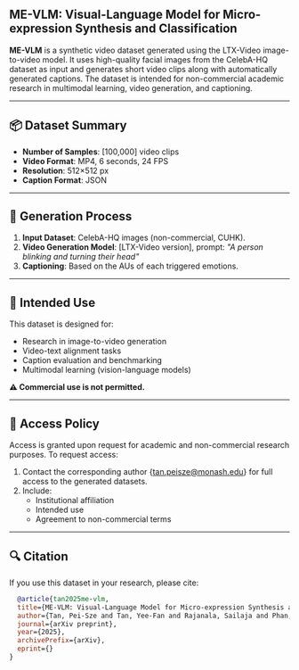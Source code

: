 ## ME-VLM: Visual-Language Model for Micro-expression Synthesis and Classification


**ME-VLM** is a synthetic video dataset generated using the LTX-Video image-to-video model. It uses high-quality facial images from the CelebA-HQ dataset as input and generates short video clips along with automatically generated captions. The dataset is intended for non-commercial academic research in multimodal learning, video generation, and captioning.

---

## 📦 Dataset Summary

- **Number of Samples**: [100,000] video clips
- **Video Format**: MP4, 6 seconds, 24 FPS
- **Resolution**: 512×512 px
- **Caption Format**: JSON

---

## 🧠 Generation Process

1. **Input Dataset**: CelebA-HQ images (non-commercial, CUHK).
2. **Video Generation Model**: [LTX-Video version], prompt: _"A person blinking and turning their head"_
3. **Captioning**: Based on the AUs of each triggered emotions.

---

## 🧪 Intended Use

This dataset is designed for:
- Research in image-to-video generation
- Video-text alignment tasks
- Caption evaluation and benchmarking
- Multimodal learning (vision-language models)

**⚠️ Commercial use is not permitted.**

---

## 🔐 Access Policy

Access is granted upon request for academic and non-commercial research purposes. To request access:

1. Contact the corresponding author {tan.peisze@monash.edu} for full access to the generated datasets. 
2. Include:
   - Institutional affiliation
   - Intended use
   - Agreement to non-commercial terms

---

## 🔍 Citation

If you use this dataset in your research, please cite:

```bibtex
  @article{tan2025me-vlm,
  title={ME-VLM: Visual-Language Model for Micro-expression Synthesis and Classification},
  author={Tan, Pei-Sze and Tan, Yee-Fan and Rajanala, Sailaja and Phan, Raphael C.W and Ong, Huey-Fang},
  journal={arXiv preprint},
  year={2025},
  archivePrefix={arXiv},
  eprint={}
}

